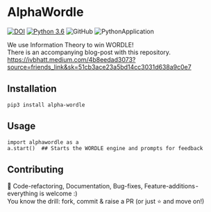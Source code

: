 # AlphaWordle

[![DOI](https://zenodo.org/badge/458914824.svg)](https://zenodo.org/badge/latestdoi/458914824)
[![Python 3.6](https://img.shields.io/badge/python-3.6%7C3.7%7C3.8%7C3.9-blue.svg)](https://www.python.org/downloads/release/python-360/)
![GitHub](https://img.shields.io/github/license/ivbhatt/alpha-wordle)
![PythonApplication](https://github.com/ivbhatt/alpha-wordle/actions/workflows/python-app.yml/badge.svg)

We use Information Theory to win WORDLE! <br/>
There is an accompanying blog-post with this repository. <br/>
https://ivbhatt.medium.com/4b8eedad3073?source=friends_link&sk=51cb3ace23a5bd14cc3031d638a9c0e7
## Installation
```
pip3 install alpha-wordle
```

## Usage
```
import alphawordle as a
a.start()  ## Starts the WORDLE engine and prompts for feedback
```

## Contributing

📢 Code-refactoring, Documentation, Bug-fixes, Feature-additions - everything is welcome :) <br/>
You know the drill: fork, commit & raise a PR (or just ⭐️ ️and move on!)
